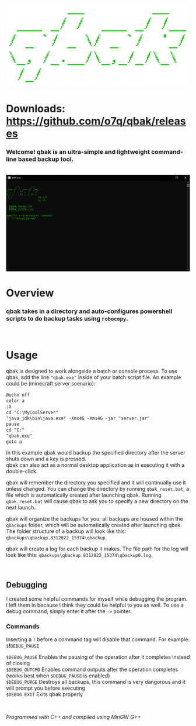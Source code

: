 <img src="assets/images/readmebanner.png"/>

# Downloads: https://github.com/o7q/qbak/releases
### Welcome! qbak is an ultra-simple and lightweight command-line based backup tool.

<br>

<img src="assets/images/program.png"/>

<br>

# Overview
### qbak takes in a directory and auto-configures powershell scripts to do backup tasks using `robocopy`.

<br>

# Usage
qbak is designed to work alongside a batch or console process. To use qbak, add the line `"qbak.exe"` inside of your batch script file. An example could be (minecraft server scenario):
```
@echo off
color a
:a
cd "C:\MyCoolServer"
"java_jdk\bin\java.exe" -Xmx4G -Xms4G -jar "server.jar"
pause
cd "C:"
"qbak.exe"
goto a
```
In this example qbak would backup the specified directory after the server shuts down and a key is pressed.\
qbak can also act as a normal desktop application as in executing it with a double-click.

qbak will remember the directory you specified and it will continually use it unless changed. You can change the directory by running `qbak_reset.bat`, a file which is automatically created after launching qbak. Running `qbak_reset.bat` will cause qbak to ask you to specify a new directory on the next launch.

qbak will organize the backups for you; all backups are housed within the `qbackups` folder, which will be automatically created after launching qbak. The folder structure of a backup will look like this: `qbackups\qbackup.8312022_15374\qbackup`.

qbak will create a log for each backup it makes. The file path for the log will look like this: `qbackups\qbackup.8312022_15374\qbackup0.log`.

<br>

## <b>Debugging</b>
I created some helpful commands for myself while debugging the program. I left them in because I think they could be helpful to you as well. To use a debug command, simply enter it after the `->` pointer.

### <b>Commands</b>
Inserting a `!` before a command tag will disable that command. For example: `$`<b>!</b>`DEBUG_PAUSE`

`$DEBUG_PAUSE` Enables the pausing of the operation after it completes instead of closing\
`$DEBUG_OUTCMD` Enables command outputs after the operation completes (works best when `$DEBUG_PAUSE` is enabled)\
`$DEBUG_PURGE` Destroys all backups, this command is very dangorous and it will prompt you before executing\
`$DEBUG_EXIT` Exits qbak properly

<br>

<i>Programmed with C++ and compiled using MinGW G++</i>